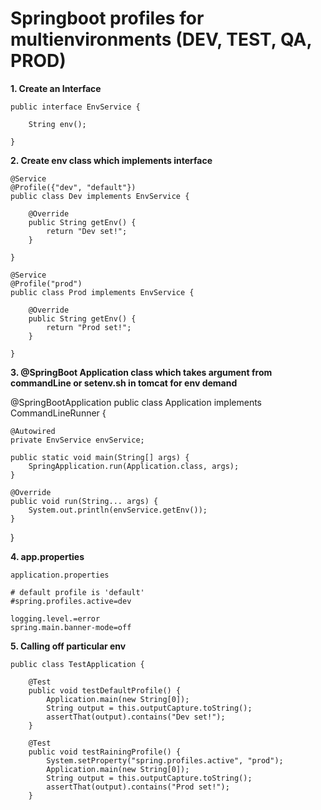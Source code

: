 # Springboot profiles for multienvironments (DEV, TEST, QA, PROD)

**1. Create an Interface**
```
public interface EnvService {

    String env();

}
```
**2. Create env class which implements interface**
```
@Service
@Profile({"dev", "default"})
public class Dev implements EnvService {

    @Override
    public String getEnv() {
        return "Dev set!";
    }

}
```
```
@Service
@Profile("prod")
public class Prod implements EnvService {

    @Override
    public String getEnv() {
        return "Prod set!";
    }

}
```

**3. @SpringBoot Application class which takes argument from commandLine or setenv.sh in tomcat for env demand**

@SpringBootApplication
public class Application implements CommandLineRunner {

    @Autowired
    private EnvService envService;

    public static void main(String[] args) {
        SpringApplication.run(Application.class, args);
    }

    @Override
    public void run(String... args) {
        System.out.println(envService.getEnv());
    }

}

**4. app.properties**

```
application.properties

# default profile is 'default'
#spring.profiles.active=dev

logging.level.=error
spring.main.banner-mode=off
```

**5. Calling off particular env**

```
public class TestApplication {

    @Test
    public void testDefaultProfile() {
        Application.main(new String[0]);
        String output = this.outputCapture.toString();
        assertThat(output).contains("Dev set!");
    }

    @Test
    public void testRainingProfile() {
        System.setProperty("spring.profiles.active", "prod");
        Application.main(new String[0]);
        String output = this.outputCapture.toString();
        assertThat(output).contains("Prod set!");
    }
